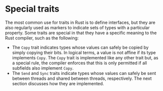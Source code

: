 # Special traits

The most common use for traits in Rust is to define interfaces,
but they are also regularly used as markers to indicate sets of types with a particular property.
Some traits are special in that they have a specific meaning to the Rust compiler,
such as the following:

- The `Copy` trait indicates types whose values can safely be copied by simply copying their bits.
  In logical terms, a value is not affine if its type implements `Copy`.
  The `Copy` trait is implemented like any other trait but, as a special rule,
  the compiler enforces that this is only permitted if all subfields also implement `Copy`.
- The `Send` and `Sync` traits indicate types whose values can safely be sent between threads
  and shared between threads, respectively. 
  The next section discusses how they are implemented.
